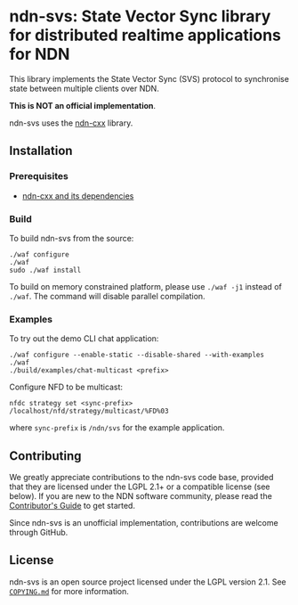 # ndn-svs: State Vector Sync library for distributed realtime applications for NDN

This library implements the State Vector Sync (SVS) protocol to synchronise state between multiple clients over NDN.

**This is NOT an official implementation**.

ndn-svs uses the [ndn-cxx](https://github.com/named-data/ndn-cxx) library.

## Installation

### Prerequisites

* [ndn-cxx and its dependencies](https://named-data.net/doc/ndn-cxx/current/INSTALL.html)

### Build

To build ndn-svs from the source:

    ./waf configure
    ./waf
    sudo ./waf install

To build on memory constrained platform, please use `./waf -j1` instead of `./waf`. The
command will disable parallel compilation.

### Examples

To try out the demo CLI chat application:

    ./waf configure --enable-static --disable-shared --with-examples
    ./waf
    ./build/examples/chat-multicast <prefix>

Configure NFD to be multicast:

    nfdc strategy set <sync-prefix> /localhost/nfd/strategy/multicast/%FD%03

where `sync-prefix` is `/ndn/svs` for the example application.

## Contributing

We greatly appreciate contributions to the ndn-svs code base, provided that they are
licensed under the LGPL 2.1+ or a compatible license (see below).
If you are new to the NDN software community, please read the
[Contributor's Guide](https://github.com/named-data/.github/blob/master/CONTRIBUTING.md)
to get started.

Since ndn-svs is an unofficial implementation, contributions are welcome through GitHub.

## License

ndn-svs is an open source project licensed under the LGPL version 2.1.
See [`COPYING.md`](COPYING.md) for more information.
